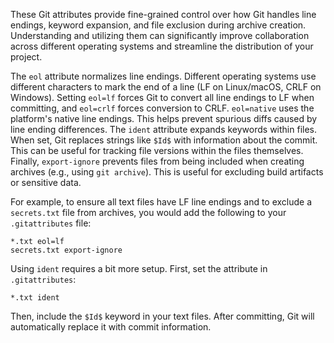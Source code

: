 These Git attributes provide fine-grained control over how Git handles line endings, keyword expansion, and file exclusion during archive creation. Understanding and utilizing them can significantly improve collaboration across different operating systems and streamline the distribution of your project.

The `eol` attribute normalizes line endings. Different operating systems use different characters to mark the end of a line (LF on Linux/macOS, CRLF on Windows). Setting `eol=lf` forces Git to convert all line endings to LF when committing, and `eol=crlf` forces conversion to CRLF. `eol=native` uses the platform's native line endings. This helps prevent spurious diffs caused by line ending differences. The `ident` attribute expands keywords within files. When set, Git replaces strings like `$Id$` with information about the commit. This can be useful for tracking file versions within the files themselves. Finally, `export-ignore` prevents files from being included when creating archives (e.g., using `git archive`). This is useful for excluding build artifacts or sensitive data.

For example, to ensure all text files have LF line endings and to exclude a `secrets.txt` file from archives, you would add the following to your `.gitattributes` file:

```
*.txt eol=lf
secrets.txt export-ignore
```

Using `ident` requires a bit more setup. First, set the attribute in `.gitattributes`:

```
*.txt ident
```

Then, include the `$Id$` keyword in your text files. After committing, Git will automatically replace it with commit information.